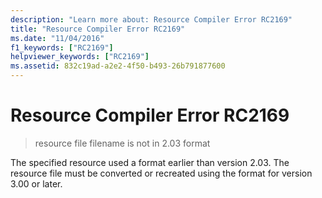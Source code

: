 ```yaml
---
description: "Learn more about: Resource Compiler Error RC2169"
title: "Resource Compiler Error RC2169"
ms.date: "11/04/2016"
f1_keywords: ["RC2169"]
helpviewer_keywords: ["RC2169"]
ms.assetid: 832c19ad-a2e2-4f50-b493-26b791877600
---
```

# Resource Compiler Error RC2169

> resource file filename is not in 2.03 format

The specified resource used a format earlier than version 2.03. The resource file must be converted or recreated using the format for version 3.00 or later.

